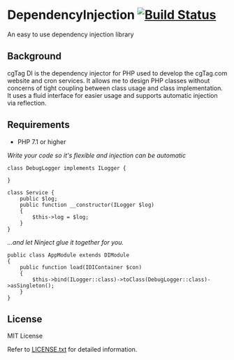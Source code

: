 # DependencyInjection [![Build Status](https://travis-ci.org/cgTag/DependencyInjection.svg?branch=master)](https://travis-ci.org/cgTag/DependencyInjection)
An easy to use dependency injection library

## Background
cgTag DI is the dependency injector for PHP used to develop the cgTag.com website and cron services. It allows
me to design PHP classes without concerns of tight coupling between class usage and class implementation. It
uses a fluid interface for easier usage and supports automatic injection via reflection.

## Requirements
- PHP 7.1 or higher

*Write your code so it's flexible and injection can be automatic*
```
class DebugLogger implements ILogger {
    
}

class Service {
    public $log;
    public function __constructor(ILogger $log) 
    {
        $this->log = $log;
    }
}
```

*...and let Ninject glue it together for you.*
```
public class AppModule extends DIModule
{
    public function load(IDIContainer $con) 
    {
        $this->bind(ILogger::class)->toClass(DebugLogger::class)->asSingleton();
    }
}
```

## License
MIT License

Refer to [LICENSE.txt](https://github.com/cgTag/DependencyInjection/blob/master/LICENSE.txt) for detailed information.
